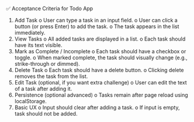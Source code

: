 ✅  Acceptance Criteria for Todo App
1.	Add Task
o	User can type a task in an input field.
o	User can click a button (or press Enter) to add the task.
o	The task appears in the list immediately.
2.	View Tasks
o	All added tasks are displayed in a list.
o	Each task should have its text visible.
3.	Mark as Complete / Incomplete
o	Each task should have a checkbox or toggle.
o	When marked complete, the task should visually change (e.g., strike-through or dimmed).
4.	Delete Task
o	Each task should have a delete button.
o	Clicking delete removes the task from the list.
5.	Edit Task (optional, if you want extra challenge)
o	User can edit the text of a task after adding it.
6.	Persistence (optional advanced)
o	Tasks remain after page reload using localStorage.
7.	Basic UX
o	Input should clear after adding a task.
o	If input is empty, task should not be added.


